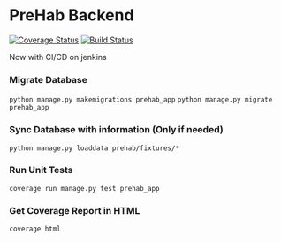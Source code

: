 # PreHab Backend
[![Coverage Status](https://coveralls.io/repos/github/cubicon-feup/prehab-backend/badge.svg?branch=master)](https://coveralls.io/github/cubicon-feup/prehab-backend?branch=master)
[![Build Status](https://travis-ci.org/cubicon-feup/prehab-backend.svg?branch=master)](https://travis-ci.org/cubicon-feup/prehab-backend)

Now with CI/CD on jenkins

### Migrate Database
`python manage.py makemigrations prehab_app`
`python manage.py migrate prehab_app`

### Sync Database with information (Only if needed)
`python manage.py loaddata prehab/fixtures/*`

### Run Unit Tests
`coverage run manage.py test prehab_app`

### Get Coverage Report in HTML
`coverage html`
